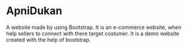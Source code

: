 # ApniDukan
A website made by using Bootstrap. It is an e-commerce website, when help sellers to connect with there target costumer.
It is a demo website created with the help of bootstrap.
